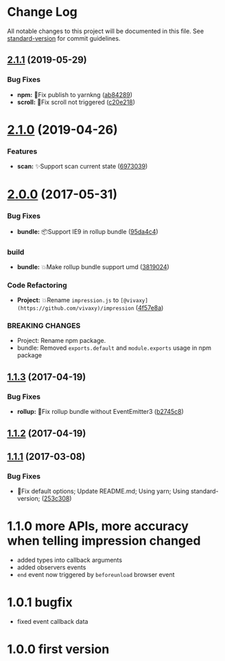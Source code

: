 # Change Log

All notable changes to this project will be documented in this file. See [standard-version](https://github.com/conventional-changelog/standard-version) for commit guidelines.

<a name="2.1.1"></a>
## [2.1.1](https://github.com/vivaxy/impression/compare/v2.1.0...v2.1.1) (2019-05-29)


### Bug Fixes

* **npm:** :bug:Fix publish to yarnkng ([ab84289](https://github.com/vivaxy/impression/commit/ab84289))
* **scroll:** :bug:Fix scroll not triggered ([c20e218](https://github.com/vivaxy/impression/commit/c20e218))



<a name="2.1.0"></a>
# [2.1.0](https://github.com/vivaxy/impression/compare/v2.0.0...v2.1.0) (2019-04-26)


### Features

* **scan:** :sparkles:Support scan current state ([6973039](https://github.com/vivaxy/impression/commit/6973039))



<a name="2.0.0"></a>
# [2.0.0](https://github.com/vivaxy/impression/compare/v1.1.3...v2.0.0) (2017-05-31)


### Bug Fixes

* **bundle:** :package:Support IE9 in rollup bundle ([95da4c4](https://github.com/vivaxy/impression/commit/95da4c4))


### build

* **bundle:** :boom:Make rollup bundle support umd ([3819024](https://github.com/vivaxy/impression/commit/3819024))


### Code Refactoring

* **Project:** :boom:Rename `impression.js` to `[@vivaxy](https://github.com/vivaxy)/impression` ([4f57e8a](https://github.com/vivaxy/impression/commit/4f57e8a))


### BREAKING CHANGES

* Project: Rename npm package.
* bundle: Removed `exports.default` and `module.exports` usage in npm package



<a name="1.1.3"></a>
## [1.1.3](https://github.com/vivaxy/impression/compare/v1.1.2...v1.1.3) (2017-04-19)


### Bug Fixes

* **rollup:** :bug:Fix rollup bundle without EventEmitter3 ([b2745c8](https://github.com/vivaxy/impression/commit/b2745c8))



<a name="1.1.2"></a>
## [1.1.2](https://github.com/vivaxy/impression/compare/v1.1.1...v1.1.2) (2017-04-19)



<a name="1.1.1"></a>
## [1.1.1](https://github.com/vivaxy/impression/compare/v1.1.0...v1.1.1) (2017-03-08)


### Bug Fixes

* :bug:Fix default options; Update README.md; Using yarn; Using standard-version; ([253c308](https://github.com/vivaxy/impression/commit/253c308))



# 1.1.0 more APIs, more accuracy when telling impression changed

- added types into callback arguments
- added observers events
- `end` event now triggered by `beforeunload` browser event

# 1.0.1 bugfix

- fixed event callback data

# 1.0.0 first version
